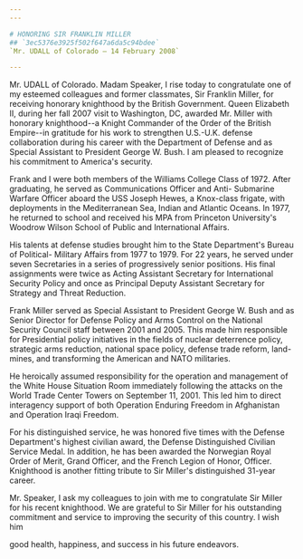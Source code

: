 ```yaml
---
---

# HONORING SIR FRANKLIN MILLER
## `3ec5376e3925f502f647a6da5c94bdee`
`Mr. UDALL of Colorado — 14 February 2008`

---
```



Mr. UDALL of Colorado. Madam Speaker, I rise today to congratulate 
one of my esteemed colleagues and former classmates, Sir Franklin 
Miller, for receiving honorary knighthood by the British Government. 
Queen Elizabeth II, during her fall 2007 visit to Washington, DC, 
awarded Mr. Miller with honorary knighthood--a Knight Commander of the 
Order of the British Empire--in gratitude for his work to strengthen 
U.S.-U.K. defense collaboration during his career with the Department 
of Defense and as Special Assistant to President George W. Bush. I am 
pleased to recognize his commitment to America's security.

 Frank and I were both members of the Williams College Class of 1972. 
After graduating, he served as Communications Officer and Anti-
Submarine Warfare Officer aboard the USS Joseph Hewes, a Knox-class 
frigate, with deployments in the Mediterranean Sea, Indian and Atlantic 
Oceans. In 1977, he returned to school and received his MPA from 
Princeton University's Woodrow Wilson School of Public and 
International Affairs.

 His talents at defense studies brought him to the State Department's 
Bureau of Political- Military Affairs from 1977 to 1979. For 22 years, 
he served under seven Secretaries in a series of progressively senior 
positions. His final assignments were twice as Acting Assistant 
Secretary for International Security Policy and once as Principal 
Deputy Assistant Secretary for Strategy and Threat Reduction.

 Frank Miller served as Special Assistant to President George W. Bush 
and as Senior Director for Defense Policy and Arms Control on the 
National Security Council staff between 2001 and 2005. This made him 
responsible for Presidential policy initiatives in the fields of 
nuclear deterrence policy, strategic arms reduction, national space 
policy, defense trade reform, land-mines, and transforming the American 
and NATO militaries.

 He heroically assumed responsibility for the operation and 
management of the White House Situation Room immediately following the 
attacks on the World Trade Center Towers on September 11, 2001. This 
led him to direct interagency support of both Operation Enduring 
Freedom in Afghanistan and Operation Iraqi Freedom.

 For his distinguished service, he was honored five times with the 
Defense Department's highest civilian award, the Defense Distinguished 
Civilian Service Medal. In addition, he has been awarded the Norwegian 
Royal Order of Merit, Grand Officer, and the French Legion of Honor, 
Officer. Knighthood is another fitting tribute to Sir Miller's 
distinguished 31-year career.

 Mr. Speaker, I ask my colleagues to join with me to congratulate Sir 
Miller for his recent knighthood. We are grateful to Sir Miller for his 
outstanding commitment and service to improving the security of this 
country. I wish him


good health, happiness, and success in his future endeavors.
